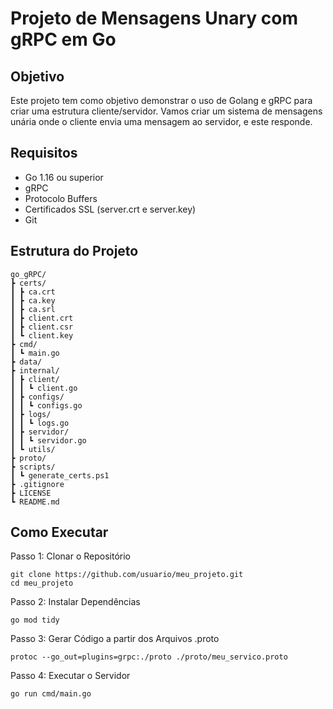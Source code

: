 # Projeto de Mensagens Unary com gRPC em Go

## Objetivo
Este projeto tem como objetivo demonstrar o uso de Golang e gRPC para criar uma estrutura cliente/servidor. Vamos criar um sistema de mensagens unária onde o cliente envia uma mensagem ao servidor, e este responde.

## Requisitos
- Go 1.16 ou superior
- gRPC
- Protocolo Buffers
- Certificados SSL (server.crt e server.key)
- Git

## Estrutura do Projeto
```
go_gRPC/
┣ certs/
┃ ┣ ca.crt
┃ ┣ ca.key
┃ ┣ ca.srl
┃ ┣ client.crt
┃ ┣ client.csr
┃ ┗ client.key
┣ cmd/
┃ ┗ main.go
┣ data/
┣ internal/
┃ ┣ client/
┃ ┃ ┗ client.go
┃ ┣ configs/
┃ ┃ ┗ configs.go
┃ ┣ logs/
┃ ┃ ┗ logs.go
┃ ┣ servidor/
┃ ┃ ┗ servidor.go
┃ ┗ utils/
┣ proto/
┣ scripts/
┃ ┗ generate_certs.ps1
┣ .gitignore
┣ LICENSE
┗ README.md
```

## Como Executar
Passo 1: Clonar o Repositório
```
git clone https://github.com/usuario/meu_projeto.git
cd meu_projeto
```

Passo 2: Instalar Dependências
```
go mod tidy
```

Passo 3: Gerar Código a partir dos Arquivos .proto
```
protoc --go_out=plugins=grpc:./proto ./proto/meu_servico.proto
```

Passo 4: Executar o Servidor
```
go run cmd/main.go
```